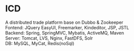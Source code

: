 # ICD<br/>
A distributed trade platform base on Dubbo & Zookeeper<br/>
Fontend: JQuery EasyUI, Freemarker, Kindeditor, JSP, JSTL<br/>
Backend: Spring, SpringMVC, Mybatis, ActiveMQ, Maven<br/>
Server: Tomcat, LVS, Nginx, FastDFS, Solr<br/>
DB: MySQL, MyCat, Redis(noSql)<br/>
